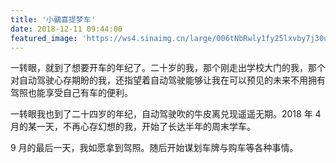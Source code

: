 ```yaml
---
title: '小鶸喜提梦车'
date: 2018-12-11 09:44:00
featured_image: 'https://ws4.sinaimg.cn/large/006tNbRwly1fy25lxvby7j30u00u0qv5.jpg'
---
```


一转眼，就到了想要开车的年纪了。二十岁的我，那个刚走出学校大门的我，那个对自动驾驶心存期盼的我，还指望着自动驾驶能够让我在可以预见的未来不用拥有驾照也能享受自己有车的便利。

一转眼我也到了二十四岁的年纪，自动驾驶吹的牛皮离兑现遥遥无期。2018 年 4 月的某一天，不再心存幻想的我，开始了长达半年的周末学车。

<!-- more -->

9 月的最后一天，我如愿拿到驾照。随后开始谋划车牌与购车等各种事情。
